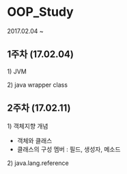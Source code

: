 # OOP\_Study

2017.02.04 ~

## 1주차 \(17.02.04\)

1\) JVM

2\) java wrapper class

## 2주차 \(17.02.11\)

1\) 객체지향 개념

* 객체와 클래스
* 클래스의 구성 멤버 : 필드, 생성자, 메소드

2\) java.lang.reference

